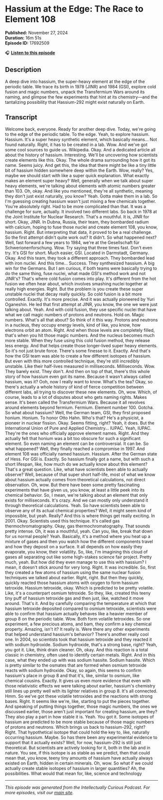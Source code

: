 # Hassium at the Edge: The Race to Element 108

**Published:** November 27, 2024  
**Duration:** 16m 51s  
**Episode ID:** 17692509

🎧 **[Listen to this episode](https://intellectuallycurious.buzzsprout.com/2529712/episodes/17692509-hassium-at-the-edge-the-race-to-element-108)**

## Description

A deep dive into hassium, the super-heavy element at the edge of the periodic table. We trace its birth in 1978 (JINR) and 1984 (GSI), explore cold fusion and magic numbers, unpack the Transfermium Wars around its naming, and glimpse the few experiments that hint at its chemistry—and the tantalizing possibility that Hassium-292 might exist naturally on Earth.

## Transcript

Welcome back, everyone. Ready for another deep dive. Today, we're going to the edge of the periodic table. To the edge. Yeah, to explore hassium. Hassium. It's a super heavy synthetic element, which basically means... Not found naturally. Right, it has to be created in a lab. Wow. And we've got some cool sources to guide us. Wikipedia. Okay. And a dedicated article all about the history of hassium. Interesting. We'll be uncovering how scientists create elements like this. Okay. The whole drama surrounding how it got its name. Seems juicy. And get this, the idea that there might be like a tiny little bit of hassium hidden somewhere deep within the Earth. Wow, really? Yes, maybe we should start with like a super quick explanation. What exactly makes an element super heavy? Well, generally when we talk about super heavy elements, we're talking about elements with atomic numbers greater than 103. Oh, okay. And like you mentioned, they're all synthetic, meaning they don't just exist naturally, you know? Yeah. Gotta make them in a lab. So I'm guessing creating hassium wasn't just mixing a few chemicals together. You're absolutely right. Had to be more complicated than that. It was a challenge for sure, actually. It involved two different labs. So back in 1978 at the Joint Institute for Nuclear Research. That's a mouthful. It is, JINR for short. Okay, JINR. In Dubna, Russia, their team, they bombarded radium with calcium, hoping to fuse those nuclei and create element 108, you know, hassium. Right. But interpreting that data, it proved to be a real challenge. So the first attempt didn't quite work out? It didn't. So what happened next? Well, fast forward a few years to 1984, we're at the Gesellschaft für Schwerionenforschung. Wow. Try saying that three times fast. Don't even try. It's GSI for short. Much easier, GSI. Located in Darmstadt, Germany. Okay. And this team, they took a different approach. They bombarded lead with iron nuclei. And this time... Success. They synthesized hassium. A big win for the Germans. But I am curious, if both teams were basically trying to do the same thing, fuse nuclei, what made GSI's method work and not JINR's? That's where cold fusion comes into play. It's different from the hot fusion we often hear about, which involves smashing nuclei together at really high energies. Right. But the problem is you create these super unstable nuclei that decay really quickly. So cold fusion is a bit more controlled. Exactly. It's more precise. And it was actually pioneered by Yuri Oganeshin. He led that first attempt at JINR, you know, the one we were just talking about. Yeah. And with cold fusion, they use specific nuclei that have what we call magic numbers of protons and neutrons. Hold on. Magic numbers. What's all that about? So think of it this way. Protons and neutrons in a nucleus, they occupy energy levels, kind of like, you know, how electrons orbit an atom. Right. And when those levels are completely filled, that's when you hit those magic numbers. And the nucleus becomes much more stable. When they fuse using this cold fusion method, they release less energy. And that helps create those longer-lived super heavy elements. So it's not just brute force. There's some finesse to it. Exactly. And that's how the GSI team was able to create a few different isotopes of hassium. But even with this more controlled technique, they're still incredibly unstable. Like their half-lives measured in milliseconds. Milliseconds. Wow. They barely exist. They don't. And then on top of that, there's this whole story of how hassium even got its name. Because it wasn't always called hassium, was it? Ooh, now I really want to know. What's the tea? Okay, so there's actually a whole history of kind of fierce competition between different labs, all trying to discover these new elements. Oh, wow. Which, of course, leads to a lot of disputes about who gets naming rights. Makes sense. It's been called the Transfermium Wars. Because it all revolves around elements beyond fermium. Fermium. Element number 100. Gotcha. So what about hassium? Well, the German team, GSI, they first proposed honium. Honium. To honor Otto Hahn. Who's that? He's a physicist, a pioneer in nuclear fission. Okay. Seems fitting, right? Yeah, it does. But the International Union of Pure and Applied Chemistry... IUPAC. Yeah, IUPAC. They're the ones who officially approve element names. Right. And they actually felt that honium was a bit too obscure for such a significant element. So even naming an element can be controversial. It can be. So what happened? Well, they finally reached a compromise in 1997. And element 108 was officially named hassium. Hassium. After the German state of Hess. For GSI is. Exactly. So hassium finally got a name, but with such a short lifespan, like, how much do we actually know about this element? That's a great question. Like, what have scientists been able to actually observe? Well, because of that super short half-life, most of what we know about hassium actually comes from theoretical calculations, not direct observation. Oh, wow. But there have been some pretty fascinating experiments that have given us, you know, at least a little peek into its chemical behavior. So, I mean, we're talking about an element that only exists for milliseconds. It's crazy. And we can mostly only understand it through theoretical calculations. Yeah. So have scientists been able to observe any of its actual chemical properties? Well, it might seem kind of impossible, but yeah. Really? And this is where things get really exciting. In 2001. Okay. Scientists used this technique. It's called gas thermochromatography. Okay, gas thermochromatography. That sounds pretty intense. Oh, it was a mouthful, yeah. Can you, like, break that down for us normal people? Yeah. Basically, it's a method where you heat up a mixture of gases and then you watch how the different components travel and how they deposit on a surface. It all depends on how easily they evaporate, you know, their volatility. So, like, I'm imagining this cloud of gases all separating out like some high-stakes science fair project. Pretty much, yeah. But how did they even manage to use this with hassium? I mean, it doesn't stick around for very long. Right. It was incredible. So, first they created a few atoms of hassium using the same nuclear fusion techniques we talked about earlier. Right, right. But then they quickly, quickly reacted those hassium atoms with oxygen to form hassium tetroxide. Hassium tetroxide, okay. Which is predicted to be pretty volatile. Like, it's a counterpart osmium tetroxide. So they, like, created this teeny tiny puff of hassium tetroxide gas and then just, like, watched it move around. That's it. And by carefully comparing the temperature at which that hassium tetroxide deposited compared to osmium tetroxide, scientists were able to confirm that hassium actually behaves like a heavier member of group 8 on the periodic table. Wow. Both form volatile tetroxides. So one experiment, a few precious atoms, and bam, they confirm a key chemical property. Amazing, isn't it? It really is. Were there any other experiments that helped understand hassium's behavior? There's another really cool one. In 2004, so scientists took that hassium tetroxide and they reacted it with sodium hydroxide. Sodium hydroxide, that's a strong base, right? Yeah, you got it. Like, think drain cleaner. Oh, okay. And this reaction is a total classic in chemistry, often used to identify certain metals. Right. And in this case, what they ended up with was sodium hassite. Sodium hassite. Which is pretty similar to the osmates that are formed when osmium tetroxide reacts with sodium hydroxide. Okay, so again, this seems to confirm hassium's place in group 8 and that it's, like, similar to osmium, like chemical cousins. Exactly. It gives us even more evidence that even with those relativistic effects we were talking about earlier, hassium's chemistry still lines up pretty well with its lighter relatives in group 8. It's all connected. Hmm. So we've got these volatile tetroxides and the reactions with strong bases. Right. It seems like we're, like, starting to put the pieces together. And speaking of putting things together, those magic numbers, the ones we discussed earlier, those aren't just important for creating hassium, are they? They also play a part in how stable it is. Yeah. You got it. Some isotopes of hassium are predicted to be more stable because of those magic numbers of protons and neutrons. Which brings us back to hassium-292, right? Right. That hypothetical isotope that could hold the key to, like, naturally occurring hassium. Maybe. So has there been any experimental evidence to support that it actually exists? Well, for now, hassium-292 is still just theoretical. But scientists are actively looking for it, both in the lab and in nature. You see, if this isotope is as stable as we predict, then that could mean that, you know, teeny tiny amounts of hassium have actually always existed on Earth, hidden in certain minerals. Oh, wow. So what if we could actually create stable isotopes of hassium in larger quantities? Ah, the possibilities. What would that mean for, like, science and technology

---
*This episode was generated from the Intellectually Curious Podcast. For more episodes, visit our [main site](https://intellectuallycurious.buzzsprout.com).*
